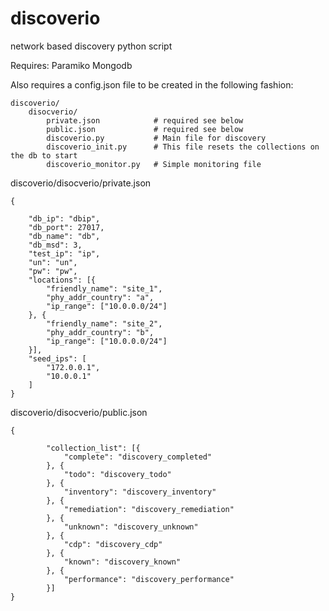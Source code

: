 # discoverio
network based discovery python script


Requires:
  Paramiko
  Mongodb

Also requires a config.json file to be created in the following fashion:
```
discoverio/
    disocverio/
        private.json            # required see below
        public.json             # required see below
        discoverio.py           # Main file for discovery
        discoverio_init.py      # This file resets the collections on the db to start
        discoverio_monitor.py   # Simple monitoring file

```

discoverio/disocverio/private.json
```
{

	"db_ip": "dbip",
	"db_port": 27017,
	"db_name": "db",
	"db_msd": 3,
	"test_ip": "ip",
	"un": "un",
	"pw": "pw",
	"locations": [{
		"friendly_name": "site_1",
		"phy_addr_country": "a",
		"ip_range": ["10.0.0.0/24"]
	}, {
		"friendly_name": "site_2",
		"phy_addr_country": "b",
		"ip_range": ["10.0.0.0/24"]
	}],
	"seed_ips": [
		"172.0.0.1",
		"10.0.0.1"
	]
}
```

discoverio/disocverio/public.json
```
{

		"collection_list": [{
			"complete": "discovery_completed"
		}, {
			"todo": "discovery_todo"
		}, {
			"inventory": "discovery_inventory"
		}, {
			"remediation": "discovery_remediation"
		}, {
			"unknown": "discovery_unknown"
		}, {
			"cdp": "discovery_cdp"
		}, {
			"known": "discovery_known"
		}, {
			"performance": "discovery_performance"
		}]
}
```
